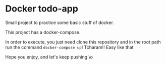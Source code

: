 # Docker todo-app

Small project to practice some basic stuff of docker. 

This project has a docker-compose. 

In order to execute, you just need clone this repository and in the root path run the command `docker-compose up`! Tcharam!! Easy like that

Hope you enjoy, and let's keep pushing \o
